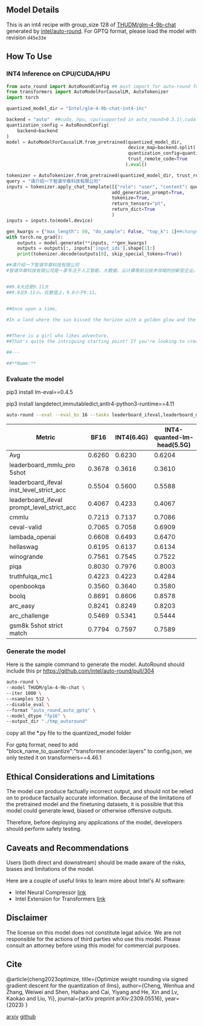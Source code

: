 ## Model Details

This  is an int4 recipe with group_size 128 of  [THUDM/glm-4-9b-chat](https://huggingface.co/THUDM/glm-4-9b-chat) generated by [intel/auto-round](https://github.com/intel/auto-round). For GPTQ format, please load the model with revision `d45e33e`

## How To Use

### INT4 Inference on CPU/CUDA/HPU

```python
from auto_round import AutoRoundConfig ## must import for auto-round format
from transformers import AutoModelForCausalLM, AutoTokenizer
import torch

quantized_model_dir = "Intel/glm-4-9b-chat-int4-inc"

backend = "auto"  ##cuda, hpu, cpu(supported in auto_round>0.3.1),cuda:marlin(supported in auto_round>0.3.1 'pip install -v gptqmodel --no-build-isolation')
quantization_config = AutoRoundConfig(
    backend=backend
)
model = AutoModelForCausalLM.from_pretrained(quantized_model_dir,
                                             device_map=backend.split(':')[0],                                                        torch_dtype=torch.float16,
                                             quantization_config=quantization_config,
                                             trust_remote_code=True
                                            ).eval()

tokenizer = AutoTokenizer.from_pretrained(quantized_model_dir, trust_remote_code=True)
query = "请介绍一下智谱华章科技有限公司"
inputs = tokenizer.apply_chat_template([{"role": "user", "content": query}],
                                       add_generation_prompt=True,
                                       tokenize=True,
                                       return_tensors="pt",
                                       return_dict=True
                                       )
inputs = inputs.to(model.device)

gen_kwargs = {"max_length": 50, "do_sample": False, "top_k": 1}##change this to follow official usage
with torch.no_grad():
    outputs = model.generate(**inputs, **gen_kwargs)
    outputs = outputs[:, inputs['input_ids'].shape[1]:]
    print(tokenizer.decode(outputs[0], skip_special_tokens=True))

##请介绍一下智谱华章科技有限公司
#智谱华章科技有限公司是一家专注于人工智能、大数据、云计算等前沿技术领域的创新型企业。公司成立于2016年，总部位于中国北京，是一家集技术研发、产品开发、


##9.8大还是9.11大
##9.8比9.11小。在数值上，9.8小于9.11。


##Once upon a time,

#In a land where the sun kissed the horizon with a golden glow and the stars whispered secrets to the night, there was a village nestled among rolling hills and whispering forests. This was a place


##There is a girl who likes adventure,
##That's quite the intriguing starting point! If you're looking to create a story or a character, here's a brief introduction to a girl who likes adventure:

##---

##**Name:**
```



### Evaluate the model

pip3 install lm-eval==0.4.5

pip3 install langdetect,immutabledict,antlr4-python3-runtime==4.11

```bash
auto-round --eval --eval_bs 16 --tasks leaderboard_ifeval,leaderboard_mmlu_pro,gsm8k,lambada_openai,hellaswag,piqa,winogrande,truthfulqa_mc1,openbookqa,boolq,arc_easy,arc_challenge,cmmlu,ceval-valid

```

| Metric                                     | BF16   | INT4(6.4G) | INT4-quanted-lm-head(5.5G) |
| ------------------------------------------ | ------ | ---------- | -------------------------- |
| Avg                                        | 0.6260 | 0.6230     | 0.6204                     |
| leaderboard_mmlu_pro 5shot                 | 0.3678 | 0.3616     | 0.3610                     |
| leaderboard_ifeval inst_level_strict_acc   | 0.5504 | 0.5600     | 0.5588                     |
| leaderboard_ifeval prompt_level_strict_acc | 0.4067 | 0.4233     | 0.4067                     |
| cmmlu                                      | 0.7213 | 0.7137     | 0.7086                     |
| ceval-valid                                | 0.7065 | 0.7058     | 0.6909                     |
| lambada_openai                             | 0.6608 | 0.6493     | 0.6470                     |
| hellaswag                                  | 0.6195 | 0.6137     | 0.6134                     |
| winogrande                                 | 0.7561 | 0.7545     | 0.7522                     |
| piqa                                       | 0.8030 | 0.7976     | 0.8003                     |
| truthfulqa_mc1                             | 0.4223 | 0.4223     | 0.4284                     |
| openbookqa                                 | 0.3560 | 0.3640     | 0.3580                     |
| boolq                                      | 0.8691 | 0.8606     | 0.8578                     |
| arc_easy                                   | 0.8241 | 0.8249     | 0.8203                     |
| arc_challenge                              | 0.5469 | 0.5341     | 0.5444                     |
| gsm8k 5shot strict match                   | 0.7794 | 0.7597     | 0.7589                     |



### Generate the model

Here is the sample command to generate the model.  AutoRound should include this pr https://github.com/intel/auto-round/pull/304

```bash
auto-round \
--model THUDM/glm-4-9b-chat \
--iter 1000 \
--nsamples 512 \
--disable_eval \
--format "auto_round,auto_gptq" \
--model_dtype "fp16" \
--output_dir "./tmp_autoround"
```

copy all the *.py file to the quantized_model folder

For gptq format, need to add "block_name_to_quantize":"transformer.encoder.layers" to config.json, we only tested it on transformers==4.46.1

## Ethical Considerations and Limitations

The model can produce factually incorrect output, and should not be relied on to produce factually accurate information. Because of the limitations of the pretrained model and the finetuning datasets, it is possible that this model could generate lewd, biased or otherwise offensive outputs.

Therefore, before deploying any applications of the model, developers should perform safety testing.

## Caveats and Recommendations

Users (both direct and downstream) should be made aware of the risks, biases and limitations of the model.

Here are a couple of useful links to learn more about Intel's AI software:

* Intel Neural Compressor [link](https://github.com/intel/neural-compressor)
* Intel Extension for Transformers [link](https://github.com/intel/intel-extension-for-transformers)

## Disclaimer

The license on this model does not constitute legal advice. We are not responsible for the actions of third parties who use this model. Please consult an attorney before using this model for commercial purposes.



## Cite

@article{cheng2023optimize, title={Optimize weight rounding via signed gradient descent for the quantization of llms}, author={Cheng, Wenhua and Zhang, Weiwei and Shen, Haihao and Cai, Yiyang and He, Xin and Lv, Kaokao and Liu, Yi}, journal={arXiv preprint arXiv:2309.05516}, year={2023} }

[arxiv](https://arxiv.org/abs/2309.05516) [github](https://github.com/intel/auto-round)
